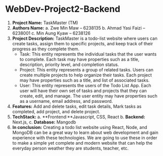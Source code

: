 # WebDev-Project2-Backend
1.	**Project Name:** TaskMaster (TM) 
2.	**Authors Name:**
    a.	Zwe Min Maw – 6238135
    b.	Ahmad Yasi Faizi – 6238001
    c.	Min Aung Kyaw – 6238126
3.	**Project Description:**
    TaskMaster is a todo-list website where users can create tasks, assign them to specific projects, and keep track of their progress as they complete them.
    -	Task: This entity represents the individual tasks that the user wants to complete. Each task may have properties such as a title, description, priority level, and completion status.
    -	Project: This entity represents a group of related tasks. Users can create multiple projects to help organize their tasks. Each project may have properties such as a title, and list of associated tasks.
    -	User: This entity represents the users of the Todo List App. Each user will have their own set of tasks and projects that they can create, edit, and manage. The user entity may have properties such as a username, email address, and password.
4.  **Features:**
    Add and delete tasks, edit task details, Mark tasks as completed, add project, and delete project.
5.	**TechStack:**
    a.	**Frontend:**Javascript, CSS, React
    b.	**Backend:** Next.js, 
    c.	**Database:** Mangodb
6.  **In conclusion:**
    Creating a todo list website using React, Node, and MongoDB can be a great way to learn about web development and gain experience with these technologies. We are going to use these in order to make a simple yet complete and modern website that can help the everyday person weather they are students, teacher, etc.

